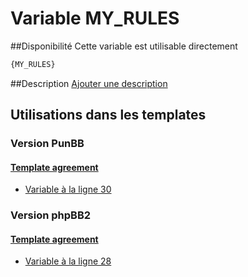 # Variable MY_RULES

##Disponibilité
Cette variable est utilisable directement

```html
{MY_RULES}
```

##Description
[Ajouter une description](https://fa-tvars.appspot.com/var/MY_RULES)

## Utilisations dans les templates

### Version PunBB

#### [Template agreement](punbb/agreement.md#readme)
* [Variable &agrave; la ligne 30](../punbb/agreement.tpl#L30)

### Version phpBB2

#### [Template agreement](subsilver/agreement.md#readme)
* [Variable &agrave; la ligne 28](../subsilver/agreement.tpl#L28)